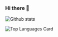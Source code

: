 ### Hi there 👋

![Github stats](https://github-readme-stats.vercel.app/api?username=fixcer&theme=buefy&show_icons=true&count_private=true)

![Top Languages Card](https://github-readme-stats.vercel.app/api/top-langs/?username=shinokada)

<!--
**fixcer/fixcer** is a ✨ _special_ ✨ repository because its `README.md` (this file) appears on your GitHub profile.

Here are some ideas to get you started:

- 🔭 I’m currently working on ...
- 🌱 I’m currently learning ...
- 👯 I’m looking to collaborate on ...
- 🤔 I’m looking for help with ...
- 💬 Ask me about ...
- 📫 How to reach me: ...
- 😄 Pronouns: ...
- ⚡ Fun fact: ...
-->

